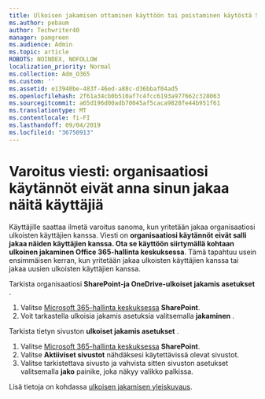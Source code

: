 ```yaml
---
title: Ulkoisen jakamisen ottaminen käyttöön tai poistaminen käytöstä SharePointissa
ms.author: pebaum
author: Techwriter40
manager: pamgreen
ms.audience: Admin
ms.topic: article
ROBOTS: NOINDEX, NOFOLLOW
localization_priority: Normal
ms.collection: Adm_O365
ms.custom: ''
ms.assetid: e13940be-483f-46ed-a88c-d36bbaf04ad5
ms.openlocfilehash: 2f61a34cb0b510af7c4fcc6193a977662c328063
ms.sourcegitcommit: a65d196d00adb70045af5caca9828fe44b951f61
ms.translationtype: MT
ms.contentlocale: fi-FI
ms.lasthandoff: 09/04/2019
ms.locfileid: "36750913"
---
```

# <a name="warning-message-your-organizations-policies-dont-allow-you-to-share-with-these-users"></a>Varoitus viesti: organisaatiosi käytännöt eivät anna sinun jakaa näitä käyttäjiä

Käyttäjille saattaa ilmetä varoitus sanoma, kun yritetään jakaa organisaatiosi ulkoisten käyttäjien kanssa. Viesti on **organisaatiosi käytännöt eivät salli jakaa näiden käyttäjien kanssa. Ota se käyttöön siirtymällä kohtaan ulkoinen jakaminen Office 365-hallinta keskuksessa**. Tämä tapahtuu usein ensimmäisen kerran, kun yritetään jakaa ulkoisten käyttäjien kanssa tai jakaa uusien ulkoisten käyttäjien kanssa.

Tarkista organisaatiosi **SharePoint-ja OneDrive-ulkoiset jakamis asetukset** .

1. Valitse [Microsoft 365-hallinta keskuksessa](https://admin.microsoft.com/AdminPortal/Home#/homepage">https://admin.microsoft.com/) **SharePoint**.
3. Voit tarkastella ulkoisia jakamis asetuksia valitsemalla **jakaminen** .

Tarkista tietyn sivuston **ulkoiset jakamis asetukset** .

1. Valitse [Microsoft 365-hallinta keskuksessa](https://admin.microsoft.com/AdminPortal/Home#/homepage">https://admin.microsoft.com/) **SharePoint**.
2. Valitse **Aktiiviset sivustot** nähdäksesi käytettävissä olevat sivustot.
3. Valitse tarkistettava sivusto ja vahvista sitten sivuston asetukset valitsemalla **jako** painike, joka näkyy valikko palkissa.

Lisä tietoja on kohdassa [ulkoisen jakamisen yleiskuvaus](https://docs.microsoft.com/sharepoint/external-sharing-overview).